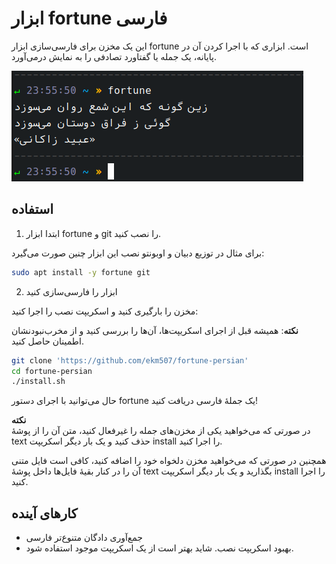 # ابزار fortune فارسی

این یک مخزن برای فارسی‌سازی ابزار fortune است. ابزاری که با اجرا کردن آن در پایانه، یک جمله یا گفتاورد تصادفی را به نمایش درمی‌آورد.

![usage example image](logo.png)

## استفاده

1. ابتدا ابزار fortune و git را نصب کنید.

برای مثال در توزیع دبیان و اوبونتو نصب این ابزار چنین صورت می‌گیرد:

```bash
sudo apt install -y fortune git
```

2. ابزار را فارسی‌سازی کنید

مخزن را بارگیری کنید و اسکریپت نصب را اجرا کنید:

**نکته**: همیشه قبل از اجرای اسکریپت‌ها، آن‌ها را بررسی کنید و از مخرب‌نبودنشان اطمینان حاصل کنید.

```bash
git clone 'https://github.com/ekm507/fortune-persian'
cd fortune-persian
./install.sh
```

حال می‌توانید با اجرای دستور fortune یک جملهٔ فارسی دریافت کنید!

**نکته**  
در صورتی که می‌خواهید یکی از مخزن‌های جمله را غیرفعال کنید، متن آن را از پوشهٔ text حذف کنید و یک بار دیگر اسکریپت install را اجرا کنید.

همچنین در صورتی که می‌خواهید مخزن دلخواه خود را اضافه کنید، کافی است فایل متنی آن را در کنار بقیهٔ فایل‌ها داخل پوشهٔ text بگذارید و یک بار دیگر اسکریپت install را اجرا کنید.

## کارهای آینده

- جمع‌آوری دادگان متنوع‌تر فارسی
- بهبود اسکریپت نصب. شاید بهتر است از یک اسکریپت موجود استفاده شود.